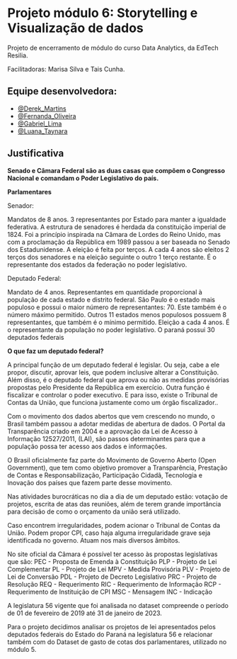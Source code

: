 # Projeto módulo 6: Storytelling e Visualização de dados

Projeto de encerramento de módulo do curso Data Analytics, da EdTech Resilia.

Facilitadoras: Marisa Silva e Tais Cunha.


## Equipe desenvolvedora:

- [@Derek_Martins](https://github.com/derekmartins)
- [@Fernanda_Oliveira](https://github.com/FernandaBz)
- [@Gabriel_Lima](https://github.com/Gabriellimar)
- [@Luana_Taynara](https://github.com/lu-taynara)

## Justificativa

**Senado e Câmara Federal são as duas casas que compõem o Congresso Nacional e comandam o Poder Legislativo do país.**

**Parlamentares**

Senador:

Mandatos de 8 anos. 
3 representantes por Estado para manter a igualdade federativa.
A estrutura de senadores é herdada da constituição imperial de 1824. Foi a princípio inspirada na Câmara de Lordes do Reino Unido, mas com a proclamação da República em 1989 passou a ser baseada no Senado dos Estadunidense. 
A eleição é feita por terços. A cada 4 anos são eleitos 2 terços dos senadores e na eleição seguinte o outro 1 terço restante. 
É o representante dos estados da federação no poder legislativo.

Deputado Federal:

Mandato de 4 anos.
Representantes em quantidade proporcional à população de cada estado e distrito federal.
São Paulo é o estado mais populoso e possui o maior número de representantes: 70. Este também é o número máximo permitido.
Outros 11 estados menos populosos possuem 8 representantes, que também é o mínimo permitido.
Eleição a cada 4 anos. 
É o representante da população no poder legislativo.
O paraná possui 30 deputados federais


**O que faz um deputado federal?**

A principal função de um deputado federal é legislar. Ou seja, cabe a ele propor, discutir, aprovar leis, que podem inclusive alterar a Constituição. Além disso, é o deputado federal que aprova ou não as medidas provisórias propostas pelo Presidente da República em exercício.
Outra função é fiscalizar e controlar o poder executivo. E para isso, existe o Tribunal de Contas da União, que funciona justamente como um órgão fiscalizador.. 
 
Com o movimento dos dados abertos que vem crescendo no mundo, o Brasil também passou a adotar medidas de abertura de dados. 
O Portal da Transparência criado em 2004 e a aprovação da Lei de Acesso à Informação 12527/2011, (LAI), são passos determinantes para que a população possa ter acesso aos dados e informações. 

O Brasil oficialmente faz parte do Movimento de Governo Aberto (Open Government), que tem como objetivo promover a Transparência, Prestação de Contas e Responsabilização, Participação Cidadã, Tecnologia e Inovação dos países que fazem parte desse movimento.  

Nas atividades burocráticas no dia a dia de um deputado estão: votação de projetos, escrita de atas das reuniões, além de terem grande importância para decisão de como o orçamento da união será utilizado.

Caso encontrem irregularidades, podem acionar o Tribunal de Contas da União.
Podem propor CPI, caso haja alguma irregularidade grave seja identificada no governo. Atuam nos mais diversos âmbitos.

No site oficial da Câmara é possível ter acesso às propostas legislativas que são:
PEC - Proposta de Emenda à Constituição
PLP - Projeto de Lei Complementar
PL - Projeto de Lei
MPV - Medida Provisória
PLV - Projeto de Lei de Conversão
PDL - Projeto de Decreto Legislativo
PRC - Projeto de Resolução
REQ - Requerimento
RIC - Requerimento de Informação
RCP - Requerimento de Instituição de CPI
MSC - Mensagem
INC - Indicação

A legislatura 56 vigente que foi analisada no dataset compreende o período de 01 de fevereiro de 2019 até 31 de janeiro de 2023.

Para o projeto decidimos analisar os projetos de lei apresentados pelos deputados federais do Estado do Paraná na legislatura 56 e relacionar também com do Dataset de gasto de cotas dos parlamentares, utilizado no módulo 5.

